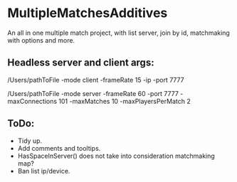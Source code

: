 # MultipleMatchesAdditives
 An all in one multiple match project, with list server, join by id, matchmaking with options and more.

## Headless server and client args:

/Users/pathToFile -mode client -frameRate 15 -ip -port 7777

/Users/pathToFile -mode server -frameRate 60 -port 7777 -maxConnections 101 -maxMatches 10 -maxPlayersPerMatch 2

## ToDo:
- Tidy up.
- Add comments and tooltips.
- HasSpaceInServer() does not take into consideration matchmaking map?
- Ban list ip/device.